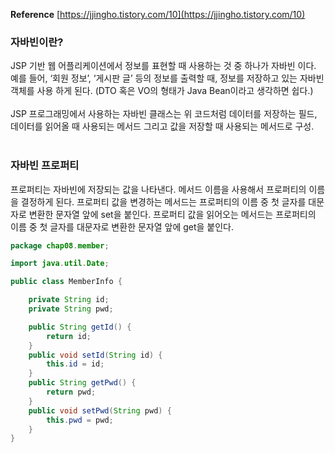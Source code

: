 **Reference** [https://jjingho.tistory.com/10](https://jjingho.tistory.com/10)

### 자바빈이란?

JSP 기반 웹 어플리케이션에서 정보를 표현할 때 사용하는 것 중 하나가 자바빈 이다.
<br/>
예를 들어, ‘회원 정보’, ‘게시판 글’ 등의 정보를 출력할 때, 정보를 저장하고 있는 자바빈 객체를 사용 하게 된다. (DTO 혹은 VO의 형태가 Java Bean이라고 생각하면 쉽다.)
<br/><br/>
JSP 프로그래밍에서 사용하는 자바빈 클래스는 위 코드처럼 데이터를 저장하는 필드, 데이터를 읽어올 때 사용되는 메서드 그리고 값을 저장할 때 사용되는 메서드로 구성.
<br/><br/>
### 자바빈 프로퍼티

프로퍼티는 자바빈에 저장되는 값을 나타낸다. 메서드 이름을 사용해서 프로퍼티의 이름을 결정하게 된다. 프로퍼티 값을 변경하는 메서드는 프로퍼티의 이름 중 첫 글자를 대문자로 변환한 문자열 앞에 set을 붙인다. 프로퍼티 값을 읽어오는 메서드는 프로퍼티의 이름 중 첫 글자를 대문자로 변환한 문자열 앞에 get을 붙인다.

```java
package chap08.member;

import java.util.Date;

public class MemberInfo {

	private String id;
	private String pwd;

	public String getId() {
		return id;
	}
	public void setId(String id) {
		this.id = id;
	}
	public String getPwd() {
		return pwd;
	}
	public void setPwd(String pwd) {
		this.pwd = pwd;
	}
}
```